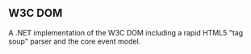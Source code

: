 ## W3C DOM

A .NET implementation of the W3C DOM including a rapid HTML5 "tag soup" parser and the core event model.